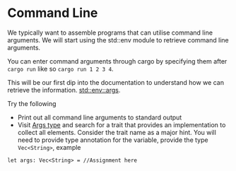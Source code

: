 # Command Line

We typically want to assemble programs that can utilise command line arguments. We will start using the std::env module to retrieve command line arguments.

You can enter command arguments through cargo by specifying them after `cargo run` like so `cargo run 1 2 3 4`.


This will be our first dip into the documentation to understand how we can retrieve the information.
[std::env::args](https://doc.rust-lang.org/std/env/fn.args.html).

Try the following
* Print out all command line arguments to standard output
* Visit [Args type](https://doc.rust-lang.org/std/env/struct.Args.html) and search for a trait that provides an implementation to collect all elements. Consider the trait name as a major hint.
You will need to provide type annotation for the variable, provide the type `Vec<String>`, example

```
let args: Vec<String> = //Assignment here
```



